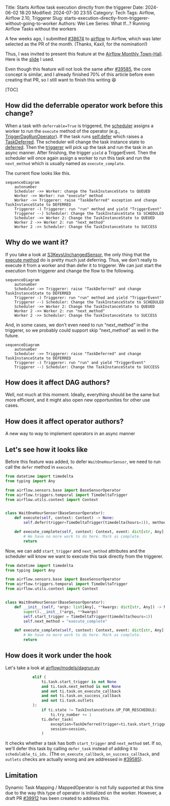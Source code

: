 Title: Starts Airflow task execution directly from the triggerer
Date: 2024-06-02 18:20
Modified: 2024-07-30 23:55
Category: Tech
Tags: Airflow, Airflow 2.10, Triggerer
Slug: starts-execution-directly-from-triggerer-without-going-to-worker
Authors: Wei Lee
Series: What If...? Running Airflow Tasks without the workers

A few weeks ago, I submitted [#38674](https://github.com/apache/airflow/pull/38674) to [airflow](https://github.com/apache/airflow) to Airflow, which was later selected as the PR of the month. (Thanks, Kaxil, for the nomination!)

<!--more-->

Thus, I was invited to present this feature at the  [Airflow Monthly Town-Hall](https://astronomer.zoom.us/meeting/register/tZYqcOqhpjkqHdWPk_L11pHpUVLRHB4uYBSv#/registration). Here is the [slide](https://speakerdeck.com/leew/starts-airflow-task-execution-directly-from-the-triggerer) I used.

Even though this feature will not look the same after [#39585](https://github.com/apache/airflow/pull/39585), the core concept is similar, and I already finished 70% of this article before even creating that PR, so I still want to finish this writing 😆

[TOC]

## How did the deferrable operator work before this change?

When a task with `deferrable=True` is triggered, the [scheduler](https://airflow.apache.org/docs/apache-airflow/2.9.1/administration-and-deployment/scheduler.html) assigns a worker to run the `execute` method of the operator (e.g., [TriggerDagRunOperator](https://github.com/apache/airflow/blob/2d53c1089f78d8d1416f51af60e1e0354781c661/airflow/operators/trigger_dagrun.py#L73)). If the task runs [self.defer](https://github.com/apache/airflow/blob/2d53c1089f78d8d1416f51af60e1e0354781c661/airflow/operators/trigger_dagrun.py#L211) which raises a [TaskDeferred](https://github.com/apache/airflow/blob/2d53c1089f78d8d1416f51af60e1e0354781c661/airflow/models/baseoperator.py#L1684). The scheduler will change the task instance state to [deferred](https://github.com/apache/airflow/blob/e299ac91e2fddc709487aaaa4bb24162f77ba615/airflow/utils/state.py#L59C17-L59C25). Then the [triggerer](https://airflow.apache.org/docs/apache-airflow/2.9.1/authoring-and-scheduling/deferring.html) will pick up the task and run the task in an async manner. After finishing, the trigger `yield` a TriggerEvent. Then the scheduler will once again assign a worker to run this task and run the `next_method` which is usually named as `execute_complate`.

The current flow looks like this.

```mermaid
sequenceDiagram
    autonumber
    Scheduler ->> Worker: change the TaskInstanceState to QUEUED
    Worker ->> Worker: run "execute" method
    Worker ->> Triggerer: raise "TaskDeferred" exception and change TaskInstanceState to DEFERRED
    Triggerer -) Triggerer: run "run" method and yield "TriggerEvent"
    Triggerer --) Scheduler: Change the TaskInstanceState to SCHEDULED
    Scheduler ->> Worker 2: Change the TaskInstanceState to QUEUED
    Worker 2 ->> Worker 2: run "next_method"
    Worker 2 ->> Scheduler: Change the TaskInstanceState to SUCCESS
```

## Why do we want it?
If you take a look at [S3KeysUnchangedSensor](https://github.com/apache/airflow/blob/2d53c1089f78d8d1416f51af60e1e0354781c661/airflow/providers/amazon/aws/sensors/s3.py#L346-L367), the only thing that the [execute method](https://github.com/apache/airflow/blob/2d53c1089f78d8d1416f51af60e1e0354781c661/airflow/providers/amazon/aws/sensors/s3.py#L346-L367) do is pretty much just deferring. Thus, we don’t really to execute it from a worker and than defer it to triggerer. We can just start the execution from triggerer and change the flow to the following.

```mermaid
sequenceDiagram
    autonumber
    Scheduler ->> Triggerer: raise "TaskDeferred" and change TaskInstanceState to DEFERRED
    Triggerer -) Triggerer: run "run" method and yield "TriggerEvent"
    Triggerer --) Scheduler: Change the TaskInstanceState to SCHEDULED
    Scheduler ->> Worker 2: Change the TaskInstanceState to QUEUED
    Worker 2 ->> Worker 2: run "next_method"
    Worker 2 ->> Scheduler: Change the TaskInstanceState to SUCCESS
```

And, in some cases, we don’t even need to run “next_method” in the triggerer, so we probably could support skip “next_method” as well in the future.

```mermaid
sequenceDiagram
    autonumber
    Scheduler ->> Triggerer: raise "TaskDeferred" and change TaskInstanceState to DEFERRED
    Triggerer -) Triggerer: run "run" and yield "TriggerEvent"
    Triggerer --) Scheduler: Change the TaskInstanceState to SUCCESS
```

## How does it affect DAG authors?
Well, not much at this moment. Ideally, everything should be the same but more efficient, and it might also open new opportunities for other use cases.

## How does it affect operator authors?
A new way to way to implement operators in an async manner

## Let's see how it looks like

Before this feature was added, to defer `WaitOneHourSensor`, we need to run call the `defer` method in `execute`.

```python
from datetime import timedelta
from typing import Any

from airflow.sensors.base import BaseSensorOperator
from airflow.triggers.temporal import TimeDeltaTrigger
from airflow.utils.context import Context


class WaitOneHourSensor(BaseSensorOperator):
    def execute(self, context: Context) -> None:
        self.defer(trigger=TimeDeltaTrigger(timedelta(hours=1)), method_name="execute_complete")

    def execute_complete(self, context: Context, event: dict[str, Any] | None = None) -> None:
        # We have no more work to do here. Mark as complete.
        return
```

Now, we can add `start_trigger` and `next_method` attributes and the scheduler will know we want to execute this task directly from the triggerer.

```python
from datetime import timedelta
from typing import Any

from airflow.sensors.base import BaseSensorOperator
from airflow.triggers.temporal import TimeDeltaTrigger
from airflow.utils.context import Context


class WaitOneHourSensor(BaseSensorOperator):
    def __init__(self, *args: list[Any], **kwargs: dict[str, Any]) -> None:
        super().__init__(*args, **kwargs)
        self.start_trigger = TimeDeltaTrigger(timedelta(hours=1))
        self.next_method = "execute_complete"

    def execute_complete(self, context: Context, event: dict[str, Any] | None = None) -> None:
        # We have no more work to do here. Mark as complete.
        return
```

## How does it work under the hook

Let's take a look at [airflow/models/dagrun.py](https://github.com/apache/airflow/blob/3d97474a49a00bb6fcd67cf20d470a1fc2861f4f/airflow/models/dagrun.py#L1541-L1553)
<!-- blacken-docs:off -->

```python
            elif (
                ti.task.start_trigger is not None
                and ti.task.next_method is not None
                and not ti.task.on_execute_callback
                and not ti.task.on_success_callback
                and not ti.task.outlets
            ):
                if ti.state != TaskInstanceState.UP_FOR_RESCHEDULE:
                    ti.try_number += 1
                ti.defer_task(
                    exception=TaskDeferred(trigger=ti.task.start_trigger, method_name=ti.task.next_method),
                    session=session,
                )
```

<!-- blacken-docs:on -->

It checks whether a task has both `start_trigger` and `next_method` set. If so, we'll defer this task by calling `defer_task` instead of adding it to `schedulable_ti_ids.` (The `on_execute_callback`, `on_success_callback`, and `outlets` checks are actually wrong and are addressed in [#39585](https://github.com/apache/airflow/pull/39585)).

## Limitation
Dynamic Task Mapping / MappedOperator is not fully supported at this time due to the way this type of operator is initialized on the worker. However, a draft PR [#39912](https://github.com/apache/airflow/pull/39912) has been created to address this.
